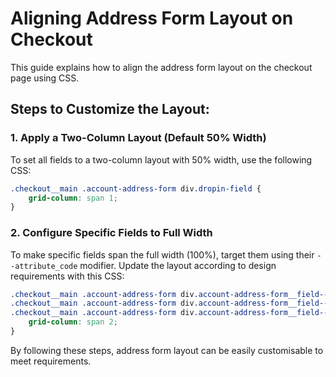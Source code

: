 # Aligning Address Form Layout on Checkout

This guide explains how to align the address form layout on the checkout page using CSS.

## Steps to Customize the Layout:

### 1. Apply a Two-Column Layout (Default 50% Width)

To set all fields to a two-column layout with 50% width, use the following CSS:

```css
.checkout__main .account-address-form div.dropin-field {
    grid-column: span 1;
}
```

### 2. Configure Specific Fields to Full Width

To make specific fields span the full width (100%), target them using their `--attribute_code` modifier. Update the layout according to design requirements with this CSS:
```css
.checkout__main .account-address-form div.account-address-form__field--company,
.checkout__main .account-address-form div.account-address-form__field--country_code,
.checkout__main .account-address-form div.account-address-form__field--vat_id {
    grid-column: span 2;
}
```

By following these steps, address form layout can be easily customisable to meet requirements.
